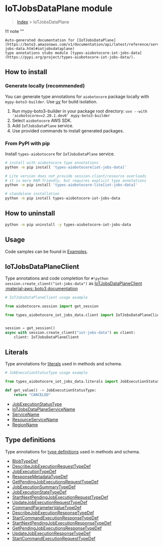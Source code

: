 # IoTJobsDataPlane module

> [Index](../README.md) > IoTJobsDataPlane


!!! note ""

    Auto-generated documentation for [IoTJobsDataPlane](https://boto3.amazonaws.com/v1/documentation/api/latest/reference/services/iot-jobs-data.html#iotjobsdataplane)
    type annotations stubs module [types-aiobotocore-iot-jobs-data](https://pypi.org/project/types-aiobotocore-iot-jobs-data/).

## How to install

### Generate locally (recommended)

You can generate type annotations for `aiobotocore` package locally with `mypy-boto3-builder`.
Use [uv](https://docs.astral.sh/uv/getting-started/installation/) for build isolation.

1. Run mypy-boto3-builder in your package root directory: `uvx --with 'aiobotocore==2.20.1.dev0' mypy-boto3-builder`
1. Select `aiobotocore` AWS SDK.
1. Add `IoTJobsDataPlane` service.
1. Use provided commands to install generated packages.



### From PyPI with pip

Install `types-aiobotocore` for `IoTJobsDataPlane` service.

```bash
# install with aiobotocore type annotations
python -m pip install 'types-aiobotocore[iot-jobs-data]'

# Lite version does not provide session.client/resource overloads
# it is more RAM-friendly, but requires explicit type annotations
python -m pip install 'types-aiobotocore-lite[iot-jobs-data]'

# standalone installation
python -m pip install types-aiobotocore-iot-jobs-data
```



## How to uninstall

```bash
python -m pip uninstall -y types-aiobotocore-iot-jobs-data
```

## Usage

Code samples can be found in [Examples](./usage.md).

## IoTJobsDataPlaneClient

Type annotations and code completion for  `#!python session.create_client("iot-jobs-data")` as [IoTJobsDataPlaneClient](./client.md)
[:material-aws: boto3 documentation](https://boto3.amazonaws.com/v1/documentation/api/latest/reference/services/iot-jobs-data.html#IoTJobsDataPlane.Client)

```python
# IoTJobsDataPlaneClient usage example

from aiobotocore.session import get_session

from types_aiobotocore_iot_jobs_data.client import IoTJobsDataPlaneClient


session = get_session()
async with session.create_client("iot-jobs-data") as client:
    client: IoTJobsDataPlaneClient
```








## Literals

Type annotations for [literals](./literals.md) used in methods and schema.

```python
# JobExecutionStatusType usage example

from types_aiobotocore_iot_jobs_data.literals import JobExecutionStatusType

def get_value() -> JobExecutionStatusType:
    return "CANCELED"
```

- [JobExecutionStatusType](./literals.md#jobexecutionstatustype)
- [IoTJobsDataPlaneServiceName](./literals.md#iotjobsdataplaneservicename)
- [ServiceName](./literals.md#servicename)
- [ResourceServiceName](./literals.md#resourceservicename)
- [RegionName](./literals.md#regionname)




## Type definitions

Type annotations for [type definitions](./type_defs.md) used in methods and schema.

- [BlobTypeDef](./type_defs.md#blobtypedef)
- [DescribeJobExecutionRequestTypeDef](./type_defs.md#describejobexecutionrequesttypedef)
- [JobExecutionTypeDef](./type_defs.md#jobexecutiontypedef)
- [ResponseMetadataTypeDef](./type_defs.md#responsemetadatatypedef)
- [GetPendingJobExecutionsRequestTypeDef](./type_defs.md#getpendingjobexecutionsrequesttypedef)
- [JobExecutionSummaryTypeDef](./type_defs.md#jobexecutionsummarytypedef)
- [JobExecutionStateTypeDef](./type_defs.md#jobexecutionstatetypedef)
- [StartNextPendingJobExecutionRequestTypeDef](./type_defs.md#startnextpendingjobexecutionrequesttypedef)
- [UpdateJobExecutionRequestTypeDef](./type_defs.md#updatejobexecutionrequesttypedef)
- [CommandParameterValueTypeDef](./type_defs.md#commandparametervaluetypedef)
- [DescribeJobExecutionResponseTypeDef](./type_defs.md#describejobexecutionresponsetypedef)
- [StartCommandExecutionResponseTypeDef](./type_defs.md#startcommandexecutionresponsetypedef)
- [StartNextPendingJobExecutionResponseTypeDef](./type_defs.md#startnextpendingjobexecutionresponsetypedef)
- [GetPendingJobExecutionsResponseTypeDef](./type_defs.md#getpendingjobexecutionsresponsetypedef)
- [UpdateJobExecutionResponseTypeDef](./type_defs.md#updatejobexecutionresponsetypedef)
- [StartCommandExecutionRequestTypeDef](./type_defs.md#startcommandexecutionrequesttypedef)


